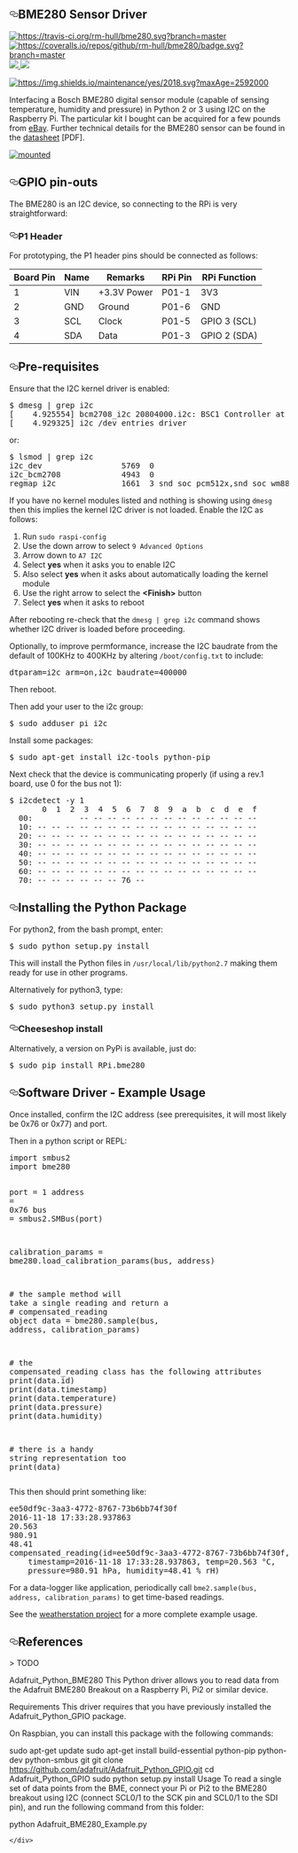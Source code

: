 
      
  <div id="readme" class="readme blob instapaper_body">
    <article class="markdown-body entry-content" itemprop="text"><h1><a id="user-content-bme280-sensor-driver" class="anchor" aria-hidden="true" href="#bme280-sensor-driver"><svg class="octicon octicon-link" viewBox="0 0 16 16" version="1.1" width="16" height="16" aria-hidden="true"><path fill-rule="evenodd" d="M4 9h1v1H4c-1.5 0-3-1.69-3-3.5S2.55 3 4 3h4c1.45 0 3 1.69 3 3.5 0 1.41-.91 2.72-2 3.25V8.59c.58-.45 1-1.27 1-2.09C10 5.22 8.98 4 8 4H4c-.98 0-2 1.22-2 2.5S3 9 4 9zm9-3h-1v1h1c1 0 2 1.22 2 2.5S13.98 12 13 12H9c-.98 0-2-1.22-2-2.5 0-.83.42-1.64 1-2.09V6.25c-1.09.53-2 1.84-2 3.25C6 11.31 7.55 13 9 13h4c1.45 0 3-1.69 3-3.5S14.5 6 13 6z"></path></svg></a>BME280 Sensor Driver</h1>
<a href="https://travis-ci.org/rm-hull/bme280" rel="nofollow"><img alt="https://travis-ci.org/rm-hull/bme280.svg?branch=master" src="https://camo.githubusercontent.com/49993cd818e08d38f58dacd5457cca356d196cb2/68747470733a2f2f7472617669732d63692e6f72672f726d2d68756c6c2f626d653238302e7376673f6272616e63683d6d6173746572" data-canonical-src="https://travis-ci.org/rm-hull/bme280.svg?branch=master" style="max-width:100%;"></a>
<a href="https://coveralls.io/github/rm-hull/bme280?branch=master" rel="nofollow"><img alt="https://coveralls.io/repos/github/rm-hull/bme280/badge.svg?branch=master" src="https://camo.githubusercontent.com/1cfa792a2e5211362d15e4df11b8aaf8920ab66d/68747470733a2f2f636f766572616c6c732e696f2f7265706f732f6769746875622f726d2d68756c6c2f626d653238302f62616467652e7376673f6272616e63683d6d6173746572" data-canonical-src="https://coveralls.io/repos/github/rm-hull/bme280/badge.svg?branch=master" style="max-width:100%;"></a>
<a href="https://pypi.python.org/pypi/rpi-bme280" rel="nofollow"><img src="https://camo.githubusercontent.com/ec7c78cae069a697093e74b65eec136e61417426/68747470733a2f2f696d672e736869656c64732e696f2f707970692f707976657273696f6e732f7270692d626d653238302e737667" data-canonical-src="https://img.shields.io/pypi/pyversions/rpi-bme280.svg" style="max-width:100%;">
</a>
<a href="https://pypi.python.org/pypi/rpi-bme280" rel="nofollow"><img src="https://camo.githubusercontent.com/1bb8445c122122fc8e03103de9371f2c7659f459/68747470733a2f2f696d672e736869656c64732e696f2f707970692f762f7270692d626d653238302e737667" data-canonical-src="https://img.shields.io/pypi/v/rpi-bme280.svg" style="max-width:100%;">
</a>
<p><a target="_blank" rel="noopener noreferrer" href="https://camo.githubusercontent.com/dc889d2da526de91b68763154da8439e83368426/68747470733a2f2f696d672e736869656c64732e696f2f6d61696e74656e616e63652f7965732f323031382e7376673f6d61784167653d32353932303030"><img alt="https://img.shields.io/maintenance/yes/2018.svg?maxAge=2592000" src="https://camo.githubusercontent.com/dc889d2da526de91b68763154da8439e83368426/68747470733a2f2f696d672e736869656c64732e696f2f6d61696e74656e616e63652f7965732f323031382e7376673f6d61784167653d32353932303030" data-canonical-src="https://img.shields.io/maintenance/yes/2018.svg?maxAge=2592000" style="max-width:100%;"></a></p>
<p>Interfacing a Bosch BME280 digital sensor module (capable of sensing
temperature, humidity and pressure) in Python 2 or 3 using I2C on the Raspberry
Pi. The particular kit I bought can be acquired for a few pounds from <a href="http://www.ebay.co.uk/itm/311728184519" rel="nofollow">eBay</a>. Further technical details for the
BME280 sensor can be found in the <a href="https://raw.githubusercontent.com/rm-hull/bme280/master/doc/tech-spec/BME280.pdf" rel="nofollow">datasheet</a>
[PDF].</p>
<p><a target="_blank" rel="noopener noreferrer" href="https://raw.githubusercontent.com/rm-hull/bme280/master/doc/bme280-sensor.jpg"><img alt="mounted" src="https://raw.githubusercontent.com/rm-hull/bme280/master/doc/bme280-sensor.jpg" style="max-width:100%;"></a></p>
<a name="user-content-gpio-pin-outs"></a>
<h2><a id="user-content-gpio-pin-outs" class="anchor" aria-hidden="true" href="#gpio-pin-outs"><svg class="octicon octicon-link" viewBox="0 0 16 16" version="1.1" width="16" height="16" aria-hidden="true"><path fill-rule="evenodd" d="M4 9h1v1H4c-1.5 0-3-1.69-3-3.5S2.55 3 4 3h4c1.45 0 3 1.69 3 3.5 0 1.41-.91 2.72-2 3.25V8.59c.58-.45 1-1.27 1-2.09C10 5.22 8.98 4 8 4H4c-.98 0-2 1.22-2 2.5S3 9 4 9zm9-3h-1v1h1c1 0 2 1.22 2 2.5S13.98 12 13 12H9c-.98 0-2-1.22-2-2.5 0-.83.42-1.64 1-2.09V6.25c-1.09.53-2 1.84-2 3.25C6 11.31 7.55 13 9 13h4c1.45 0 3-1.69 3-3.5S14.5 6 13 6z"></path></svg></a>GPIO pin-outs</h2>
<p>The BME280 is an I2C device, so connecting to the RPi is very straightforward:</p>
<a name="user-content-p1-header"></a>
<h3><a id="user-content-p1-header" class="anchor" aria-hidden="true" href="#p1-header"><svg class="octicon octicon-link" viewBox="0 0 16 16" version="1.1" width="16" height="16" aria-hidden="true"><path fill-rule="evenodd" d="M4 9h1v1H4c-1.5 0-3-1.69-3-3.5S2.55 3 4 3h4c1.45 0 3 1.69 3 3.5 0 1.41-.91 2.72-2 3.25V8.59c.58-.45 1-1.27 1-2.09C10 5.22 8.98 4 8 4H4c-.98 0-2 1.22-2 2.5S3 9 4 9zm9-3h-1v1h1c1 0 2 1.22 2 2.5S13.98 12 13 12H9c-.98 0-2-1.22-2-2.5 0-.83.42-1.64 1-2.09V6.25c-1.09.53-2 1.84-2 3.25C6 11.31 7.55 13 9 13h4c1.45 0 3-1.69 3-3.5S14.5 6 13 6z"></path></svg></a>P1 Header</h3>
<p>For prototyping, the P1 header pins should be connected as follows:</p>
<table>







<thead valign="bottom">
<tr><th>Board Pin</th>
<th>Name</th>
<th>Remarks</th>
<th>RPi Pin</th>
<th>RPi Function</th>
</tr>
</thead>
<tbody valign="top">
<tr><td>1</td>
<td>VIN</td>
<td>+3.3V Power</td>
<td>P01-1</td>
<td>3V3</td>
</tr>
<tr><td>2</td>
<td>GND</td>
<td>Ground</td>
<td>P01-6</td>
<td>GND</td>
</tr>
<tr><td>3</td>
<td>SCL</td>
<td>Clock</td>
<td>P01-5</td>
<td>GPIO 3 (SCL)</td>
</tr>
<tr><td>4</td>
<td>SDA</td>
<td>Data</td>
<td>P01-3</td>
<td>GPIO 2 (SDA)</td>
</tr>
</tbody>
</table>
<a name="user-content-pre-requisites"></a>
<h2><a id="user-content-pre-requisites" class="anchor" aria-hidden="true" href="#pre-requisites"><svg class="octicon octicon-link" viewBox="0 0 16 16" version="1.1" width="16" height="16" aria-hidden="true"><path fill-rule="evenodd" d="M4 9h1v1H4c-1.5 0-3-1.69-3-3.5S2.55 3 4 3h4c1.45 0 3 1.69 3 3.5 0 1.41-.91 2.72-2 3.25V8.59c.58-.45 1-1.27 1-2.09C10 5.22 8.98 4 8 4H4c-.98 0-2 1.22-2 2.5S3 9 4 9zm9-3h-1v1h1c1 0 2 1.22 2 2.5S13.98 12 13 12H9c-.98 0-2-1.22-2-2.5 0-.83.42-1.64 1-2.09V6.25c-1.09.53-2 1.84-2 3.25C6 11.31 7.55 13 9 13h4c1.45 0 3-1.69 3-3.5S14.5 6 13 6z"></path></svg></a>Pre-requisites</h2>
<p>Ensure that the I2C kernel driver is enabled:</p>
<pre>$ dmesg | grep i2c
[    4.925554] bcm2708_i2c 20804000.i2c: BSC1 Controller at 0x20804000 (irq 79) (baudrate 100000)
[    4.929325] i2c /dev entries driver
</pre>
<p>or:</p>
<pre>$ lsmod | grep i2c
i2c_dev                 5769  0
i2c_bcm2708             4943  0
regmap_i2c              1661  3 snd_soc_pcm512x,snd_soc_wm8804,snd_soc_core
</pre>
<p>If you have no kernel modules listed and nothing is showing using <code>dmesg</code> then this implies
the kernel I2C driver is not loaded. Enable the I2C as follows:</p>
<ol>
<li>Run <code>sudo raspi-config</code></li>
<li>Use the down arrow to select <code>9 Advanced Options</code></li>
<li>Arrow down to <code>A7 I2C</code></li>
<li>Select <strong>yes</strong> when it asks you to enable I2C</li>
<li>Also select <strong>yes</strong> when it asks about automatically loading the kernel module</li>
<li>Use the right arrow to select the <strong>&lt;Finish&gt;</strong> button</li>
<li>Select <strong>yes</strong> when it asks to reboot</li>
</ol>
<p>After rebooting re-check that the <code>dmesg | grep i2c</code> command shows whether
I2C driver is loaded before proceeding.</p>
<p>Optionally, to improve permformance, increase the I2C baudrate from the default
of 100KHz to 400KHz by altering <code>/boot/config.txt</code> to include:</p>
<pre>dtparam=i2c_arm=on,i2c_baudrate=400000
</pre>
<p>Then reboot.</p>
<p>Then add your user to the i2c group:</p>
<pre>$ sudo adduser pi i2c
</pre>
<p>Install some packages:</p>
<pre>$ sudo apt-get install i2c-tools python-pip
</pre>
<p>Next check that the device is communicating properly (if using a rev.1 board,
use 0 for the bus not 1):</p>
<pre>$ i2cdetect -y 1
       0  1  2  3  4  5  6  7  8  9  a  b  c  d  e  f
  00:          -- -- -- -- -- -- -- -- -- -- -- -- --
  10: -- -- -- -- -- -- -- -- -- -- -- -- -- -- -- --
  20: -- -- -- -- -- -- -- -- -- -- -- -- -- -- -- --
  30: -- -- -- -- -- -- -- -- -- -- -- -- -- -- -- --
  40: -- -- -- -- -- -- -- -- -- -- -- -- -- -- -- --
  50: -- -- -- -- -- -- -- -- -- -- -- -- -- -- -- --
  60: -- -- -- -- -- -- -- -- -- -- -- -- -- -- -- --
  70: -- -- -- -- -- -- 76 --
</pre>
<a name="user-content-installing-the-python-package"></a>
<h2><a id="user-content-installing-the-python-package" class="anchor" aria-hidden="true" href="#installing-the-python-package"><svg class="octicon octicon-link" viewBox="0 0 16 16" version="1.1" width="16" height="16" aria-hidden="true"><path fill-rule="evenodd" d="M4 9h1v1H4c-1.5 0-3-1.69-3-3.5S2.55 3 4 3h4c1.45 0 3 1.69 3 3.5 0 1.41-.91 2.72-2 3.25V8.59c.58-.45 1-1.27 1-2.09C10 5.22 8.98 4 8 4H4c-.98 0-2 1.22-2 2.5S3 9 4 9zm9-3h-1v1h1c1 0 2 1.22 2 2.5S13.98 12 13 12H9c-.98 0-2-1.22-2-2.5 0-.83.42-1.64 1-2.09V6.25c-1.09.53-2 1.84-2 3.25C6 11.31 7.55 13 9 13h4c1.45 0 3-1.69 3-3.5S14.5 6 13 6z"></path></svg></a>Installing the Python Package</h2>
<p>For python2, from the bash prompt, enter:</p>
<pre>$ sudo python setup.py install
</pre>
<p>This will install the Python files in <code>/usr/local/lib/python2.7</code>
making them ready for use in other programs.</p>
<p>Alternatively for python3, type:</p>
<pre>$ sudo python3 setup.py install
</pre>
<a name="user-content-cheeseshop-install"></a>
<h3><a id="user-content-cheeseshop-install" class="anchor" aria-hidden="true" href="#cheeseshop-install"><svg class="octicon octicon-link" viewBox="0 0 16 16" version="1.1" width="16" height="16" aria-hidden="true"><path fill-rule="evenodd" d="M4 9h1v1H4c-1.5 0-3-1.69-3-3.5S2.55 3 4 3h4c1.45 0 3 1.69 3 3.5 0 1.41-.91 2.72-2 3.25V8.59c.58-.45 1-1.27 1-2.09C10 5.22 8.98 4 8 4H4c-.98 0-2 1.22-2 2.5S3 9 4 9zm9-3h-1v1h1c1 0 2 1.22 2 2.5S13.98 12 13 12H9c-.98 0-2-1.22-2-2.5 0-.83.42-1.64 1-2.09V6.25c-1.09.53-2 1.84-2 3.25C6 11.31 7.55 13 9 13h4c1.45 0 3-1.69 3-3.5S14.5 6 13 6z"></path></svg></a>Cheeseshop install</h3>
<p>Alternatively, a version on PyPi is available, just do:</p>
<pre>$ sudo pip install RPi.bme280
</pre>
<a name="user-content-software-driver-example-usage"></a>
<h2><a id="user-content-software-driver---example-usage" class="anchor" aria-hidden="true" href="#software-driver---example-usage"><svg class="octicon octicon-link" viewBox="0 0 16 16" version="1.1" width="16" height="16" aria-hidden="true"><path fill-rule="evenodd" d="M4 9h1v1H4c-1.5 0-3-1.69-3-3.5S2.55 3 4 3h4c1.45 0 3 1.69 3 3.5 0 1.41-.91 2.72-2 3.25V8.59c.58-.45 1-1.27 1-2.09C10 5.22 8.98 4 8 4H4c-.98 0-2 1.22-2 2.5S3 9 4 9zm9-3h-1v1h1c1 0 2 1.22 2 2.5S13.98 12 13 12H9c-.98 0-2-1.22-2-2.5 0-.83.42-1.64 1-2.09V6.25c-1.09.53-2 1.84-2 3.25C6 11.31 7.55 13 9 13h4c1.45 0 3-1.69 3-3.5S14.5 6 13 6z"></path></svg></a>Software Driver - Example Usage</h2>
<p>Once installed, confirm the I2C address (see prerequisites, it will most
likely be 0x76 or 0x77) and port.</p>
<p>Then in a python script or REPL:</p>
<div class="highlight highlight-source-python"><pre><span class="pl-k">import</span> smbus2
<span class="pl-k">import</span> bme280

port <span class="pl-k">=</span> <span class="pl-c1">1</span>
address <span class="pl-k">=</span> <span class="pl-c1"><span class="pl-k">0x</span>76</span>
bus <span class="pl-k">=</span> smbus2.SMBus(port)

calibration_params <span class="pl-k">=</span> bme280.load_calibration_params(bus, address)

<span class="pl-c"><span class="pl-c">#</span> the sample method will take a single reading and return a</span>
<span class="pl-c"><span class="pl-c">#</span> compensated_reading object</span>
data <span class="pl-k">=</span> bme280.sample(bus, address, calibration_params)

<span class="pl-c"><span class="pl-c">#</span> the compensated_reading class has the following attributes</span>
<span class="pl-c1">print</span>(data.id)
<span class="pl-c1">print</span>(data.timestamp)
<span class="pl-c1">print</span>(data.temperature)
<span class="pl-c1">print</span>(data.pressure)
<span class="pl-c1">print</span>(data.humidity)

<span class="pl-c"><span class="pl-c">#</span> there is a handy string representation too</span>
<span class="pl-c1">print</span>(data)</pre></div>
<p>This then should print something like:</p>
<pre>ee50df9c-3aa3-4772-8767-73b6bb74f30f
2016-11-18 17:33:28.937863
20.563
980.91
48.41
compensated_reading(id=ee50df9c-3aa3-4772-8767-73b6bb74f30f,
    timestamp=2016-11-18 17:33:28.937863, temp=20.563 °C,
    pressure=980.91 hPa, humidity=48.41 % rH)
</pre>
<p>For a data-logger like application, periodically call <code>bme2.sample(bus, address, calibration_params)</code> to
get time-based readings.</p>
<p>See the <a href="https://github.com/rm-hull/weatherstation">weatherstation project</a> for
a more complete example usage.</p>
<a name="user-content-references"></a>
<h2><a id="user-content-references" class="anchor" aria-hidden="true" href="#references"><svg class="octicon octicon-link" viewBox="0 0 16 16" version="1.1" width="16" height="16" aria-hidden="true"><path fill-rule="evenodd" d="M4 9h1v1H4c-1.5 0-3-1.69-3-3.5S2.55 3 4 3h4c1.45 0 3 1.69 3 3.5 0 1.41-.91 2.72-2 3.25V8.59c.58-.45 1-1.27 1-2.09C10 5.22 8.98 4 8 4H4c-.98 0-2 1.22-2 2.5S3 9 4 9zm9-3h-1v1h1c1 0 2 1.22 2 2.5S13.98 12 13 12H9c-.98 0-2-1.22-2-2.5 0-.83.42-1.64 1-2.09V6.25c-1.09.53-2 1.84-2 3.25C6 11.31 7.55 13 9 13h4c1.45 0 3-1.69 3-3.5S14.5 6 13 6z"></path></svg></a>References</h2>
<p>&gt; TODO</p>
Adafruit_Python_BME280
This Python driver allows you to read data from the Adafruit BME280 Breakout on a Raspberry Pi, Pi2 or similar device.

Requirements
This driver requires that you have previously installed the Adafruit_Python_GPIO package.

On Raspbian, you can install this package with the following commands:

sudo apt-get update
sudo apt-get install build-essential python-pip python-dev python-smbus git
git clone https://github.com/adafruit/Adafruit_Python_GPIO.git
cd Adafruit_Python_GPIO
sudo python setup.py install
Usage
To read a single set of data points from the BME, connect your Pi or Pi2 to the BME280 breakout using I2C (connect SCL0/1 to the SCK pin and SCL0/1 to the SDI pin), and run the following command from this folder:

python Adafruit_BME280_Example.py



</article>
  </div>

    </div>
